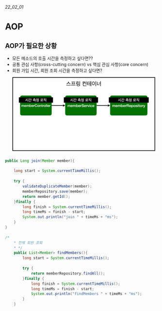 *22_02_01*
# AOP

## AOP가 필요한 상황
- 모든 메소드의 호출 시간을 측정하고 싶다면??
- 공통 관심 사항(cross-cutting concern) vs 핵심 관심 사항(core concern)
- 회원 가입 시간, 회원 조회 시간을 측정하고 싶다면?
![img_19.png](img_19.png)
```java
public Long join(Member member){

    long start = System.currentTimeMillis();

    try {
        validateDuplicateMember(member);
        memberRepository.save(member);
        return member.getId();
    }finally {
        long finish = System.currentTimeMillis();
        long timeMs = finish - start;
        System.out.println("join " + timeMs + "ms");
    }
}

/*
    * 전체 회원 조회
    * */
    public List<Member> findMembers(){
        long start = System.currentTimeMillis();

        try {
            return memberRepository.findAll();
        }finally {
            long finish = System.currentTimeMillis();
            long timeMs = finish - start;
            System.out.println("findMembers " + timeMs + "ms");
        }
    }
```

